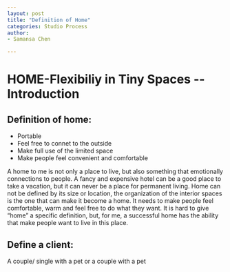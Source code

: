 ```yaml
---
layout: post
title: "Definition of Home"
categories: Studio Process
author:
- Samansa Chen

---
```



# HOME-Flexibiliy in Tiny Spaces -- Introduction


## Definition of home:
- Portable
- Feel free to connet to the outside
- Make full use of the limited space
- Make people feel convenient and comfortable

A home to me is not only a place to live, but also something that emotionally 
connections to people. A fancy and expensive hotel can be a good place to take a 
vacation, but it can never be a place for permanent living. Home can not be defined by 
its size or location, the organization of the interior spaces is the one 
that can make it become a home. It needs to make people feel comfortable, warm and 
feel free to do what they want. It is hard to give “home” a specific definition, but, for 
me, a successful home has the ability that make people want to live in this place.

## Define a client: 
A couple/ single with a pet or a couple with a pet


